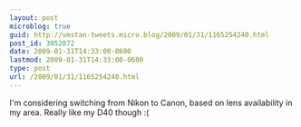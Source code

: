 ```yaml
---
layout: post
microblog: true
guid: http://vmstan-tweets.micro.blog/2009/01/31/1165254240.html
post_id: 3052872
date: 2009-01-31T14:33:00-0600
lastmod: 2009-01-31T14:33:00-0600
type: post
url: /2009/01/31/1165254240.html
---
```

I'm considering switching from Nikon to Canon, based on lens availability in my area. Really like my D40 though :(
